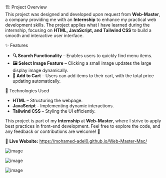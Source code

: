 🏗️ Project Overview  
This project was designed and developed upon request from **Web-Master**, a company providing me with an **Internship** to enhance my practical web development skills. The project applies what I have learned during the internship, focusing on **HTML, JavaScript, and Tailwind CSS** to build a smooth and interactive user interface.  

✨ Features  
- **🔍 Search Functionality** – Enables users to quickly find menu items.  
- **🖼️ Select Image Feature** – Clicking a small image updates the large display image dynamically.  
- **🛒 Add to Cart** – Users can add items to their cart, with the total price updating automatically.  

🚀 Technologies Used  
- **HTML** – Structuring the webpage.  
- **JavaScript** – Implementing dynamic interactions.  
- **Tailwind CSS** – Styling the UI efficiently.  

This project is part of my **Internship** at **Web-Master**, where I strive to apply best practices in front-end development. Feel free to explore the code, and any feedback or contributions are welcome! 🚀  

🔗 **Live Website:** https://mohamed-adel0.github.io/Web-Master-Mac/

![image](https://github.com/user-attachments/assets/5f60c4ad-74f9-4fe5-a791-22d79637227f)

![image](https://github.com/user-attachments/assets/53ea5947-b3eb-4865-854f-437f63c2177d)

![image](https://github.com/user-attachments/assets/c6c161d4-3e99-49f1-af20-51567e76ecc2)
